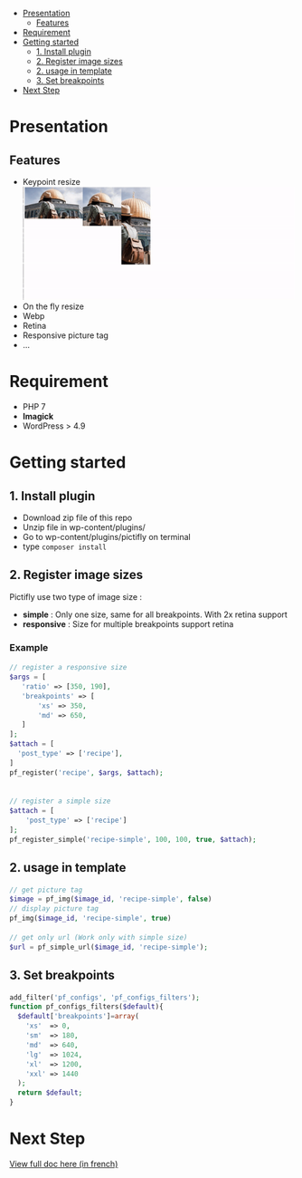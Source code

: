 - [Presentation](#presentation)
  - [Features](#features)
- [Requirement](#requirement)
- [Getting started](#getting-started)
  - [1. Install plugin](#1-install-plugin)
  - [2. Register image sizes](#2-register-image-sizes)
  - [2. usage in template](#2-usage-in-template)
  - [3. Set breakpoints](#3-set-breakpoints)
- [Next Step](#next-step)

# Presentation

## Features

- Keypoint resize
  ![keypoint](documentation/keypoint.gif)
- On the fly resize
- Webp
- Retina
- Responsive picture tag
- …

# Requirement

- PHP 7
- **Imagick**
- WordPress > 4.9

# Getting started

## 1. Install plugin

- Download zip file of this repo
- Unzip file in wp-content/plugins/
- Go to wp-content/plugins/pictifly on terminal
- type `composer install`

## 2. Register image sizes

Pictifly use two type of image size :

- **simple** : Only one size, same for all breakpoints. With 2x retina support
- **responsive** : Size for multiple breakpoints support retina

### Example

```php
// register a responsive size
$args = [
   'ratio' => [350, 190],
   'breakpoints' => [
       'xs' => 350,
       'md' => 650,
   ]
];
$attach = [
  'post_type' => ['recipe'],
]
pf_register('recipe', $args, $attach);


// register a simple size
$attach = [
    'post_type' => ['recipe']
];
pf_register_simple('recipe-simple', 100, 100, true, $attach);


```

## 2. usage in template

```php
// get picture tag
$image = pf_img($image_id, 'recipe-simple', false)
// display picture tag
pf_img($image_id, 'recipe-simple', true)

// get only url (Work only with simple size)
$url = pf_simple_url($image_id, 'recipe-simple');
```

## 3. Set breakpoints

```php
add_filter('pf_configs', 'pf_configs_filters');
function pf_configs_filters($default){
  $default['breakpoints']=array(
    'xs'  => 0,
    'sm'  => 180,
    'md'  => 640,
    'lg'  => 1024,
    'xl'  => 1200,
    'xxl' => 1440
  );
  return $default;
}
```

# Next Step

[View full doc here (in french)](documentations/readme.md)
